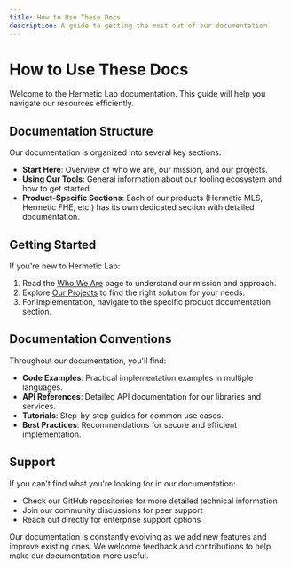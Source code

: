 ```yaml
---
title: How to Use These Docs
description: A guide to getting the most out of our documentation
---
```


# How to Use These Docs

Welcome to the Hermetic Lab documentation. This guide will help you navigate our resources efficiently.

## Documentation Structure

Our documentation is organized into several key sections:

- **Start Here**: Overview of who we are, our mission, and our projects.
- **Using Our Tools**: General information about our tooling ecosystem and how to get started.
- **Product-Specific Sections**: Each of our products (Hermetic MLS, Hermetic FHE, etc.) has its own dedicated section with detailed documentation.

## Getting Started

If you're new to Hermetic Lab:

1. Read the [Who We Are](/start-here/who-we-are/) page to understand our mission and approach.
2. Explore [Our Projects](/start-here/our-projects/) to find the right solution for your needs.
3. For implementation, navigate to the specific product documentation section.

## Documentation Conventions

Throughout our documentation, you'll find:

- **Code Examples**: Practical implementation examples in multiple languages.
- **API References**: Detailed API documentation for our libraries and services.
- **Tutorials**: Step-by-step guides for common use cases.
- **Best Practices**: Recommendations for secure and efficient implementation.

## Support

If you can't find what you're looking for in our documentation:

- Check our GitHub repositories for more detailed technical information
- Join our community discussions for peer support
- Reach out directly for enterprise support options

Our documentation is constantly evolving as we add new features and improve existing ones. We welcome feedback and contributions to help make our documentation more useful. 